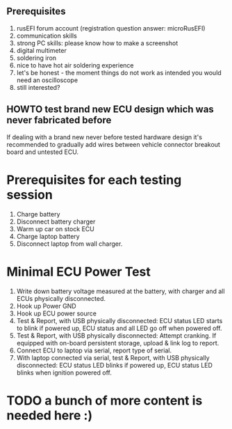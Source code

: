 ## Prerequisites

1. rusEFI forum account (registration question answer: microRusEFI)
1. communication skills
1. strong PC skills: please know how to make a screenshot
1. digital multimeter
1. soldering iron
1. nice to have hot air soldering experience
1. let's be honest - the moment things do not work as intended you would need an oscilloscope
1. still interested?



## HOWTO test brand new ECU design which was never fabricated before

If dealing with a brand new never before tested hardware design it's recommended to gradually add wires between vehicle connector breakout board and untested ECU.

# Prerequisites for each testing session

1. Charge battery
1. Disconnect battery charger
1. Warm up car on stock ECU
1. Charge laptop battery
1. Disconnect laptop from wall charger.

# Minimal ECU Power Test

1. Write down battery voltage measured at the battery, with charger and all ECUs physically disconnected.
1. Hook up Power GND
1. Hook up ECU power source
1. Test & Report, with USB physically disconnected: ECU status LED starts to blink if powered up, ECU status and all LED go off when powered off.
1. Test & Report, with USB physically disconnected: Attempt cranking. If equipped with on-board persistent storage, upload & link log to report.
1. Connect ECU to laptop via serial, report type of serial.
1. With laptop connected via serial, test & Report, with USB physically disconnected: ECU status LED blinks if powered up, ECU status LED blinks when ignition powered off.


# TODO a bunch of more content is needed here :)
